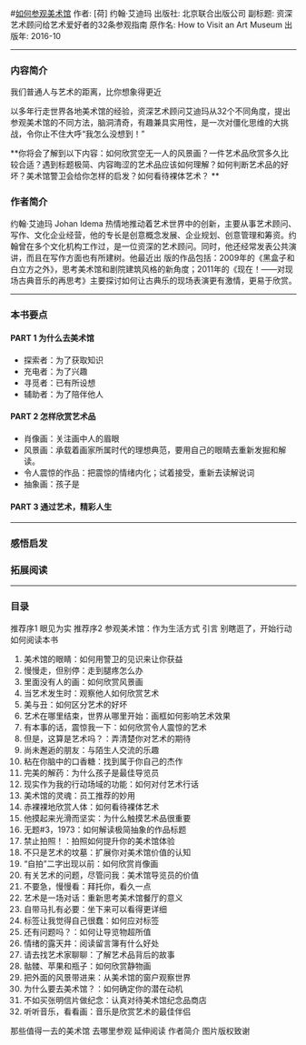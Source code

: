 #[如何参观美术馆](https://book.douban.com/subject/26861883/)
作者:  [荷] 约翰·艾迪玛
出版社: 北京联合出版公司
副标题: 资深艺术顾问给艺术爱好者的32条参观指南
原作名: How to Visit an Art Museum
出版年: 2016-10
***
### 内容简介
我们普通人与艺术的距离，比你想象得更近

以多年行走世界各地美术馆的经验，资深艺术顾问艾迪玛从32个不同角度，提出参观美术馆的不同方法，脑洞清奇，有趣兼具实用性，是一次对僵化思维的大挑战，令你止不住大呼“我怎么没想到！”

**你将会了解到以下内容：如何欣赏空无一人的风景画？一件艺术品欣赏多久比较合适？遇到标题极简、内容晦涩的艺术品应该如何理解？如何判断艺术品的好坏？美术馆警卫会给你怎样的启发？如何看待裸体艺术？ **

### 作者简介 
约翰·艾迪玛 Johan Idema 热情地推动着艺术世界中的创新，主要从事艺术顾问、写作、文化企业经营，他的专长是创意概念发展、企业规划、创意管理和筹资。约翰曾在多个文化机构工作过，是一位资深的艺术顾问。同时，他还经常发表公共演讲，而且在写作方面也有所建树。他最近出 版的作品包括：2009年的《黑盒子和白立方之外》，思考美术馆和剧院建筑风格的新角度；2011年的《现在！——对现场古典音乐的再思考》主要探讨如何让古典乐的现场表演更有激情，更易于欣赏。

***
### 本书要点
#### PART 1 为什么去美术馆
- 探索者：为了获取知识
- 充电者：为了兴趣
- 寻觅者：已有所设想
- 辅助者：为了陪伴他人

#### PART 2 怎样欣赏艺术品
- 肖像画：关注画中人的眉眼
- 风景画：承载着画家所属时代的理想典范，要用自己的眼睛去重新发掘和解读。
- 令人震惊的作品：把震惊的情绪内化；试着接受，重新去读解说词
- 抽象画：孩子是
#### PART 3 通过艺术，精彩人生

***
### 感悟启发
### 拓展阅读
***
### 目录
推荐序1 眼见为实
推荐序2 参观美术馆：作为生活方式
引言 别瞎逛了，开始行动
如何阅读本书

1. 美术馆的眼睛：如何用警卫的见识来让你获益
2. 慢慢走，但别停：走到腿疼怎么办
3. 里面没有人的画：如何欣赏风景画
4. 当艺术发生时：观察他人如何欣赏艺术
5. 美与丑：如何区分艺术的好坏
6. 艺术在哪里结束，世界从哪里开始：画框如何影响艺术效果
7. 有本事的话，震惊我一下：如何欣赏令人震惊的艺术
8. 但是，这算是艺术吗？：弄清楚你对艺术的期待
9. 尚未邂逅的朋友：与陌生人交流的乐趣
10. 粘在你脑中的口香糖：找到属于你自己的杰作
11. 完美的解药：为什么孩子是最佳导览员
12. 现实作为我的行动场域的功能：如何对付艺术行话
13. 美术馆的灵魂：员工推荐的妙用
14. 赤裸裸地欣赏人体：如何看待裸体艺术
15. 他摸起来光滑而坚实：为什么触摸艺术品很重要
16. 无题#3，1973：如何解读极简抽象的作品标题
17. 禁止拍照！：拍照如何提升你的美术馆体验
18. 不只是艺术的坟墓：扩展你对美术馆价值的认知
19. “自拍”二字出现以前：如何欣赏肖像画
20. 有关艺术的问题，尽管问我：美术馆导览员的价值
21. 不要急，慢慢看：拜托你，看久一点
22. 艺术是一场对话：重新思考美术馆餐厅的意义
23. 自带马扎有必要：坐下来可以看得更详细
24. 标签让我觉得自己很蠢：如何应对标签
25. 还有问题吗？：如何让导览物超所值
26. 情绪的露天井：阅读留言簿有什么好处
27. 请去找艺术家聊聊：了解艺术品背后的故事
28. 骷髅、苹果和瓶子：如何欣赏静物画
29. 把外面的风景带进来：从美术馆的窗户观察世界
30. 为什么要去美术馆？：如何确定你的潜在动机
31. 不如买张明信片做纪念：认真对待美术馆纪念品商店
32. 听听音乐，看看画：音乐是欣赏艺术的最佳伴侣

那些值得一去的美术馆
去哪里参观
延伸阅读
作者简介
图片版权致谢